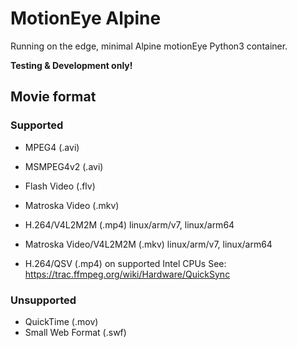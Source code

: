 # MotionEye Alpine

Running on the edge, minimal Alpine motionEye Python3 container.

**Testing & Development only!**

## Movie format

### Supported

- MPEG4 (.avi)
- MSMPEG4v2 (.avi)
- Flash Video (.flv)
- Matroska Video (.mkv)

- H.264/V4L2M2M (.mp4) linux/arm/v7, linux/arm64
- Matroska Video/V4L2M2M (.mkv) linux/arm/v7, linux/arm64

- H.264/QSV (.mp4) on supported Intel CPUs
  See: <https://trac.ffmpeg.org/wiki/Hardware/QuickSync>

### Unsupported

- QuickTime (.mov)
- Small Web Format (.swf)

[//]: # ( vim: set ft=markdown cc=80 : )
